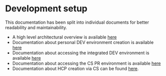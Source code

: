 # Development setup

This documentation has been split into individual documents for better readability and maintainability.

* A high level architectural overview is available [here](../../docs/high-level-architecture.md)
* Documentation about personal DEV environment creation is available [here](../../docs/personal-dev.md)
* Documentation about accessing the integrated DEV environment is available [here](../../docs/integrated-dev.md)
* Documentation about accessing the CS PR environment is available [here](../../docs/cs-pr.md)
* Documentation about HCP creation via CS can be found [here](../../cluster-service/cluster-creation.md).
